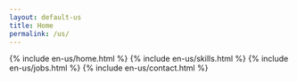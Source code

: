 ```yaml
---
layout: default-us
title: Home
permalink: /us/
---
```

{% include en-us/home.html %}
{% include en-us/skills.html %}
{% include en-us/jobs.html %}
{% include en-us/contact.html %}